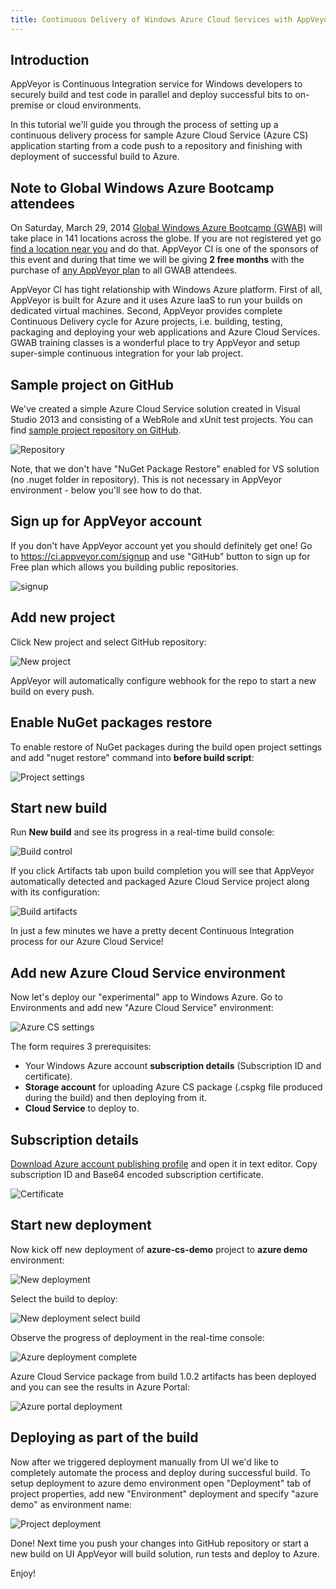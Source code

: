 ```yaml
---
title: Continuous Delivery of Windows Azure Cloud Services with AppVeyor CI
---
```


## Introduction

AppVeyor is Continuous Integration service for Windows developers to securely build and test code in parallel and deploy successful bits to on-premise or cloud environments.

In this tutorial we'll guide you through the process of setting up a continuous delivery process for sample Azure Cloud Service (Azure CS) application starting from a code push to a repository and finishing with deployment of successful build to Azure.

## Note to Global Windows Azure Bootcamp attendees

On Saturday, March 29, 2014 [Global Windows Azure Bootcamp (GWAB)](http://global.windowsazurebootcamp.com/) will take place in 141 locations across the globe. If you are not registered yet go [find a location near you](http://global.windowsazurebootcamp.com/locations/) and do that. AppVeyor CI is one of the sponsors of this event and during that time we will be giving **2 free months** with the purchase of [any AppVeyor plan](/pricing/) to all GWAB attendees.

AppVeyor CI has tight relationship with Windows Azure platform. First of all, AppVeyor is built for Azure and it uses Azure IaaS to run your builds on dedicated virtual machines. Second, AppVeyor provides complete Continuous Delivery cycle for Azure projects, i.e. building, testing, packaging and deploying your web applications and Azure Cloud Services. GWAB training classes is a wonderful place to try AppVeyor and setup super-simple continuous integration for your lab project.

## Sample project on GitHub

We've created a simple Azure Cloud Service solution created in Visual Studio 2013 and consisting of a WebRole and xUnit test projects. You can find [sample project repository on GitHub](https://github.com/FeodorFitsner/azure-cs-demo).

![Repository](/assets/img/posts/azure-cs-ci/repository2.png)

Note, that we don't have "NuGet Package Restore" enabled for VS solution (no .nuget folder in repository). This is not necessary in AppVeyor environment - below you'll see how to do that.

## Sign up for AppVeyor account

If you don't have AppVeyor account yet you should definitely get one!
Go to <https://ci.appveyor.com/signup> and use "GitHub" button to sign up
for Free plan which allows you building public repositories.

![signup](/assets/img/posts/azure-cs-ci/signup2.png)

## Add new project

Click New project and select GitHub repository:

![New project](/assets/img/posts/azure-cs-ci/new-project2.png)

AppVeyor will automatically configure webhook for the repo to start a new build on every push.

## Enable NuGet packages restore

To enable restore of NuGet packages during the build open project settings and add "nuget restore" command into **before build script**:

![Project settings](/assets/img/posts/azure-cs-ci/project-settings1.png)

## Start new build

Run **New build** and see its progress in a real-time build console:

![Build control](/assets/img/posts/azure-cs-ci/build-console1.png)

If you click Artifacts tab upon build completion you will see that AppVeyor automatically detected and packaged Azure Cloud Service project along with its configuration:

![Build artifacts](/assets/img/posts/azure-cs-ci/build-artifacts1.png)

In just a few minutes we have a pretty decent Continuous Integration process for our Azure Cloud Service!

## Add new Azure Cloud Service environment

Now let's deploy our "experimental" app to Windows Azure. Go to Environments and add new "Azure Cloud Service" environment:

![Azure CS settings](/assets/img/posts/azure-cs-ci/azure-cs-settings1.png)

The form requires 3 prerequisites:

* Your Windows Azure account **subscription details** (Subscription ID and certificate).
* **Storage account** for uploading Azure CS package (.cspkg file produced during the build) and then deploying from it.
* **Cloud Service** to deploy to.

## Subscription details

[Download Azure account publishing profile](https://manage.windowsazure.com/publishsettings/Index?client=vs&amp;SchemaVersion=1.0) and open it in text editor. Copy subscription ID and Base64 encoded subscription certificate.

![Certificate](/assets/img/posts/azure-cs-ci/certificate.png)

## Start new deployment

Now kick off new deployment of **azure-cs-demo** project to **azure demo** environment:

![New deployment](/assets/img/posts/azure-cs-ci/new-deployment1.png)

Select the build to deploy:

![New deployment select build](/assets/img/posts/azure-cs-ci/new-deployment-select-build1.png)

Observe the progress of deployment in the real-time console:

![Azure deployment complete](/assets/img/posts/azure-cs-ci/azure-deployment-complete1.png)

Azure Cloud Service package from build 1.0.2 artifacts has been deployed and you can see the results in Azure Portal:

![Azure portal deployment](/assets/img/posts/azure-cs-ci/azure-portal-deployment1.png)

## Deploying as part of the build

Now after we triggered deployment manually from UI we'd like to completely automate the process and deploy during successful build. To setup deployment to azure demo environment open "Deployment" tab of project properties, add new "Environment" deployment and specify "azure demo" as environment name:

![Project deployment](/assets/img/posts/azure-cs-ci/project-deployment1.png)

Done! Next time you push your changes into GitHub repository or start a new build on UI AppVeyor will build solution, run tests and deploy to Azure.

Enjoy!
